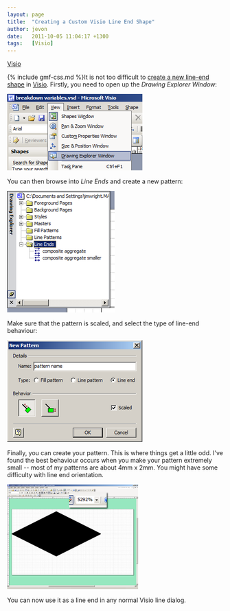 ```yaml
---
layout: page
title:  "Creating a Custom Visio Line End Shape"
author: jevon
date:   2011-10-05 11:04:17 +1300
tags:   [Visio]
---
```


[Visio](visio.md)

{% include gmf-css.md %}It is not too difficult to <a href="http://office.microsoft.com/en-us/visio-help/add-a-new-fill-pattern-line-pattern-or-line-ends-pattern-HP001231262.aspx">create a new line-end shape</a> in [Visio](visio.md). Firstly, you need to open up the _Drawing Explorer Window_:

<img src="/img/gmf/visio-1.png" class="gmf-left">

You can then browse into _Line Ends_ and create a new pattern:

<img src="/img/gmf/visio-2.png" class="gmf-left">

Make sure that the pattern is scaled, and select the type of line-end behaviour:

<img src="/img/gmf/visio-3.png" class="gmf-left">

Finally, you can create your pattern. This is where things get a little odd. I've found the best behaviour occurs when you make your pattern extremely small -- most of my patterns are about 4mm x 2mm. You might have some difficulty with line end orientation.

<img src="/img/gmf/visio-4.png" class="gmf-left">

You can now use it as a line end in any normal Visio line dialog.
